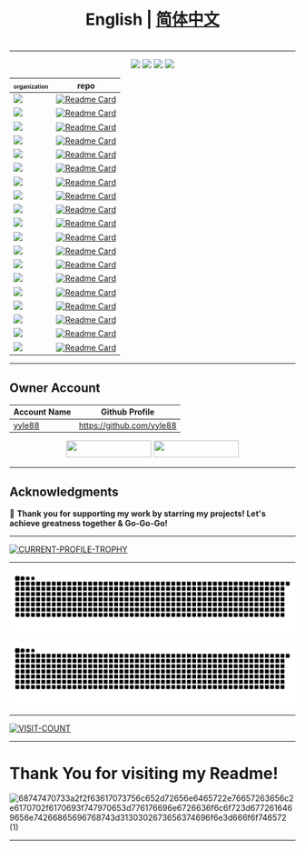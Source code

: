 <h4 align="center" style="font-size: 2.0em;"><strong>English</strong> | <a href="./README.zh.md">简体中文</a></h4>

---

<div align="center">

<!-- 这是一个注释，它不会在渲染时显示出来，这是组织项目列表的起始位置 -->

<a href="https://github.com/go-xlan"><img src="https://img.shields.io/badge/go+xlan-%233CB371.svg?style=flat&logoColor=white" height="40"></a>
<a href="https://github.com/go-mate"><img src="https://img.shields.io/badge/go+mate-%23F7931E.svg?style=flat&logoColor=white" height="40"></a>
<a href="https://github.com/orzkratos"><img src="https://img.shields.io/badge/orzkratos-%2391C4A4.svg?style=flat&logoColor=white" height="40"></a>
<a href="https://github.com/go-legs"><img src="https://img.shields.io/badge/go+legs-%23DC143C.svg?style=flat&logoColor=white" height="40"></a>

| **<span style="font-size: 10px;">organization</span>** | **repo** |
|----------|----------|
| <a href="https://github.com/go-xlan"><img src="https://img.shields.io/badge/go+xlan-%2335A8D5.svg?style=flat&logoColor=white" height="30"></a> | [![Readme Card](https://github-readme-stats.vercel.app/api/pin/?username=go-xlan&repo=gogit&theme=github_dark&unique=a2bb95ea-7fd5-4511-ba2c-f7fa8d036da0)](https://github.com/go-xlan/gogit) |
| <a href="https://github.com/go-mate"><img src="https://img.shields.io/badge/go+mate-%232E8B57.svg?style=flat&logoColor=white" height="30"></a> | [![Readme Card](https://github-readme-stats.vercel.app/api/pin/?username=go-mate&repo=depbump&theme=bear&unique=65c45f52-8684-4337-bf5f-fac224f56fa1)](https://github.com/go-mate/depbump) |
| <a href="https://github.com/orzkratos"><img src="https://img.shields.io/badge/orzkratos-%2391C4A4.svg?style=flat&logoColor=white" height="30"></a> | [![Readme Card](https://github-readme-stats.vercel.app/api/pin/?username=orzkratos&repo=apmkratos&theme=dracula&unique=82b479da-33db-4e25-9dd7-05a194b40c4c)](https://github.com/orzkratos/apmkratos) |
| <a href="https://github.com/orzkratos"><img src="https://img.shields.io/badge/orzkratos-%23FF1493.svg?style=flat&logoColor=white" height="30"></a> | [![Readme Card](https://github-readme-stats.vercel.app/api/pin/?username=orzkratos&repo=swaggokratos&theme=transparent&unique=625bd276-3d4f-4f6c-a458-4a5d75719fbe)](https://github.com/orzkratos/swaggokratos) |
| <a href="https://github.com/go-xlan"><img src="https://img.shields.io/badge/go+xlan-%238A2BE2.svg?style=flat&logoColor=white" height="30"></a> | [![Readme Card](https://github-readme-stats.vercel.app/api/pin/?username=go-xlan&repo=elasticapm&theme=synthwave&unique=d0b3dbd3-bcf7-4e12-9747-75d47f90bf24)](https://github.com/go-xlan/elasticapm) |
| <a href="https://github.com/go-mate"><img src="https://img.shields.io/badge/go+mate-%2320B2AA.svg?style=flat&logoColor=white" height="30"></a> | [![Readme Card](https://github-readme-stats.vercel.app/api/pin/?username=go-mate&repo=replicago&theme=vision-friendly-dark&unique=a8da8ee5-df4b-4764-814d-e1646012cdda)](https://github.com/go-mate/replicago) |
| <a href="https://github.com/go-xlan"><img src="https://img.shields.io/badge/go+xlan-%23DC143C.svg?style=flat&logoColor=white" height="30"></a> | [![Readme Card](https://github-readme-stats.vercel.app/api/pin/?username=go-xlan&repo=gitgo&theme=neon&unique=1519d289-20c7-44c5-bd80-4b1e6731aa0c)](https://github.com/go-xlan/gitgo) |
| <a href="https://github.com/orzkratos"><img src="https://img.shields.io/badge/orzkratos-%23F09F3B.svg?style=flat&logoColor=white" height="30"></a> | [![Readme Card](https://github-readme-stats.vercel.app/api/pin/?username=orzkratos&repo=zapzkratos&theme=kacho_ga&unique=6d4ff432-bd88-4279-987a-9a4ecde77164)](https://github.com/orzkratos/zapzkratos) |
| <a href="https://github.com/go-xlan"><img src="https://img.shields.io/badge/go+xlan-%2391C4A4.svg?style=flat&logoColor=white" height="30"></a> | [![Readme Card](https://github-readme-stats.vercel.app/api/pin/?username=go-xlan&repo=redissuo&theme=city_lights&unique=3b5f56f7-1ddc-48df-a6e7-22cb1cb188ea)](https://github.com/go-xlan/redissuo) |
| <a href="https://github.com/orzkratos"><img src="https://img.shields.io/badge/orzkratos-%238A2BE2.svg?style=flat&logoColor=white" height="30"></a> | [![Readme Card](https://github-readme-stats.vercel.app/api/pin/?username=orzkratos&repo=vue3kratos&theme=cobalt2&unique=21ba0484-f7a0-4342-a2f8-fa4341c2ca4b)](https://github.com/orzkratos/vue3kratos) |
| <a href="https://github.com/go-xlan"><img src="https://img.shields.io/badge/go+xlan-%23F09F3B.svg?style=flat&logoColor=white" height="30"></a> | [![Readme Card](https://github-readme-stats.vercel.app/api/pin/?username=go-xlan&repo=goyamlv3up&theme=catppuccin_mocha&unique=8409b119-e878-4216-b6ee-6b92adec5d05)](https://github.com/go-xlan/goyamlv3up) |
| <a href="https://github.com/orzkratos"><img src="https://img.shields.io/badge/orzkratos-%23FF5733.svg?style=flat&logoColor=white" height="30"></a> | [![Readme Card](https://github-readme-stats.vercel.app/api/pin/?username=orzkratos&repo=authkratos&theme=gruvbox_light&unique=a8e31bd9-0c3c-4df4-8b72-da0ee751a72d)](https://github.com/orzkratos/authkratos) |
| <a href="https://github.com/orzkratos"><img src="https://img.shields.io/badge/orzkratos-%23F09F3B.svg?style=flat&logoColor=white" height="30"></a> | [![Readme Card](https://github-readme-stats.vercel.app/api/pin/?username=orzkratos&repo=gormkratos&theme=merko&unique=557e6163-69da-499f-be9f-e7ead51fd80c)](https://github.com/orzkratos/gormkratos) |
| <a href="https://github.com/orzkratos"><img src="https://img.shields.io/badge/orzkratos-%23FFD700.svg?style=flat&logoColor=white" height="30"></a> | [![Readme Card](https://github-readme-stats.vercel.app/api/pin/?username=orzkratos&repo=erkkratos&theme=solarized-light&unique=73c185e7-5caa-4511-ace0-866e0ad9bc3c)](https://github.com/orzkratos/erkkratos) |
| <a href="https://github.com/orzkratos"><img src="https://img.shields.io/badge/orzkratos-%23F09F3B.svg?style=flat&logoColor=white" height="30"></a> | [![Readme Card](https://github-readme-stats.vercel.app/api/pin/?username=orzkratos&repo=wire2kratos&theme=maroongold&unique=925889a2-a167-40b9-8936-5b445d408422)](https://github.com/orzkratos/wire2kratos) |
| <a href="https://github.com/go-legs"><img src="https://img.shields.io/badge/go+legs-%23FFD700.svg?style=flat&logoColor=white" height="30"></a> | [![Readme Card](https://github-readme-stats.vercel.app/api/pin/?username=go-legs&repo=.github&theme=graywhite&unique=0a7217d0-eaa0-4f02-940e-ce7c9d00403f)](https://github.com/go-legs/.github) |
| <a href="https://github.com/go-mate"><img src="https://img.shields.io/badge/go+mate-%233CB371.svg?style=flat&logoColor=white" height="30"></a> | [![Readme Card](https://github-readme-stats.vercel.app/api/pin/?username=go-mate&repo=.github&theme=omni&unique=04ecaabc-8a4a-4c35-af67-64eb301609c3)](https://github.com/go-mate/.github) |
| <a href="https://github.com/go-xlan"><img src="https://img.shields.io/badge/go+xlan-%23F09F3B.svg?style=flat&logoColor=white" height="30"></a> | [![Readme Card](https://github-readme-stats.vercel.app/api/pin/?username=go-xlan&repo=.github&theme=darcula&unique=349f88fc-eb67-4e0c-83b2-8e09cb1a3544)](https://github.com/go-xlan/.github) |
| <a href="https://github.com/orzkratos"><img src="https://img.shields.io/badge/orzkratos-%233CB371.svg?style=flat&logoColor=white" height="30"></a> | [![Readme Card](https://github-readme-stats.vercel.app/api/pin/?username=orzkratos&repo=.github&theme=default_repocard&unique=fb66bd6d-245c-48dc-a4df-38075da06ada)](https://github.com/orzkratos/.github) |

<!-- 这是一个注释，它不会在渲染时显示出来，这是组织项目列表的终止位置 -->

</div>

---

## Owner Account

<div align="center">

| Account Name                        | Github Profile            |
|-------------------------------------|---------------------------|
| [yyle88](https://github.com/yyle88) | https://github.com/yyle88 |

<a href="https://t.me/yyle88"><img src="https://img.shields.io/badge/-Telegram-f5e0dc?style=for-the-badge&logo=telegram&logoColor=27A0D9" height="30" width="150"></a>
<a href="https://www.youtube.com/@%E6%9D%A8%E4%BA%A6%E4%B9%901990/videos"><img src="https://img.shields.io/badge/-YouTube-f2cdcd?style=for-the-badge&logo=YouTube&logoColor=FF0000" height="30" width="150"></a>

</div>

---

## Acknowledgments

🌟 **Thank you for supporting my work by starring my projects! Let's achieve greatness together & Go-Go-Go!**

---

[![CURRENT-PROFILE-TROPHY](https://github-profile-trophy.vercel.app/?username=yyle88)](https://github.com/yyle88)

---

![github contribution grid snake animation](https://raw.githubusercontent.com/yyle88/yyle88/snake/github-contribution-grid-snake-dark.svg#gh-dark-mode-only)

![github contribution grid snake animation](https://raw.githubusercontent.com/yyle88/yyle88/snake/github-contribution-grid-snake.svg#gh-light-mode-only)

---

[![VISIT-COUNT](https://visitcount.itsvg.in/api?id=yyle88&label=profile-views&pretty=true)](https://visitcount.itsvg.in)

---

# Thank You for visiting my Readme!

![68747470733a2f2f63617073756c652d72656e6465722e76657263656c2e6170702f6170693f747970653d776176696e6726636f6c6f723d6772616469656e74266865696768743d3130302673656374696f6e3d666f6f746572 (1)](https://github.com/user-attachments/assets/e599b0c5-b812-4e11-908a-2bdec8c97c5f)

---

